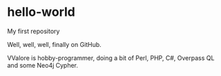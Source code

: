 # hello-world
My first repository

Well, well, well, finally on GitHub.

VValore is hobby-programmer, doing a bit of Perl, PHP, C#, Overpass QL and some Neo4j Cypher.

